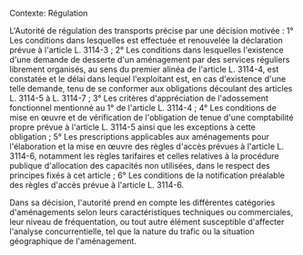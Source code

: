 Contexte: Régulation

L'Autorité de régulation des transports précise par une décision motivée : 1° Les conditions dans lesquelles est effectuée et renouvelée la déclaration prévue à l'article L. 3114-3 ; 2° Les conditions dans lesquelles l'existence d'une demande de desserte d'un aménagement par des services réguliers librement organisés, au sens du premier alinéa de l'article L. 3114-4, est constatée et le délai dans lequel l'exploitant est, en cas d'existence d'une telle demande, tenu de se conformer aux obligations découlant des articles L. 3114-5 à L. 3114-7 ; 3° Les critères d'appréciation de l'adossement fonctionnel mentionné au 1° de l'article L. 3114-4 ; 4° Les conditions de mise en œuvre et de vérification de l'obligation de tenue d'une comptabilité propre prévue à l'article L. 3114-5 ainsi que les exceptions à cette obligation ; 5° Les prescriptions applicables aux aménagements pour l'élaboration et la mise en œuvre des règles d'accès prévues à l'article L. 3114-6, notamment les règles tarifaires et celles relatives à la procédure publique d'allocation des capacités non utilisées, dans le respect des principes fixés à cet article ; 6° Les conditions de la notification préalable des règles d'accès prévue à l'article L. 3114-6.

Dans sa décision, l'autorité prend en compte les différentes catégories d'aménagements selon leurs caractéristiques techniques ou commerciales, leur niveau de fréquentation, ou tout autre élément susceptible d'affecter l'analyse concurrentielle, tel que la nature du trafic ou la situation géographique de l'aménagement.
